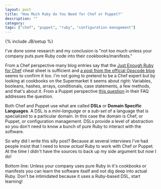 ```yaml
---
layout: post
title: "How Much Ruby do You Need for Chef or Puppet?"
description: ""
category: 
tags: ["chef", "puppet", "ruby", "configuration management"]
---
```

{% include JB/setup %}

I've done some research and my conclusion is "not too much unless your company puts pure Ruby code into their cookbooks/manifests."

From a Chef perspective many blog entries say that the [Just Enough Ruby for Chef](https://docs.getchef.com/just_enough_ruby_for_chef.html) cheat sheet is sufficient and [a post from the official Opscode blog](https://www.getchef.com/blog/2013/09/04/demystifying-common-idioms-in-chef-recipes/) seems to confirm it too.  I'm not going to pretend to be a Chef expert but by looking at cookbooks on the Supermarket it seems about right: Variables, booleans, hashes, arrays, conditionals, case statements, a few methods, and that's about it.  From a Puppet perspective [this question](https://docs.puppetlabs.com/guides/faq.html#why-does-puppet-have-its-own-language) in their FAQ addresses the question.

Both Chef and Puppet use what are called **DSLs** or **Domain Specific Languages**.  A DSL is a *mini-language* or a *sub-set* of a language that is specialized to a particular domain.  In this case the domain is Chef, or Puppet, or configuration management.  DSLs provide a level of abstraction so you don't need to know a bunch of pure Ruby to interact with the software.  

So why did I write this silly post?  Because at several interviews I've had people insist that I need to know *actual* Ruby to work with Chef or Puppet.  At the time I didn't have the sources to back up my side argument but now I do!

Bottom line: Unless your company uses pure Ruby in it's cookbooks or manifests you can learn the software itself and not dig deep into actual Ruby.  Don't be intimidated because it uses a Ruby-based DSL, start learning!